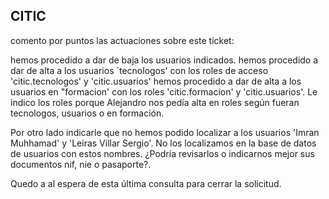 ## CITIC
comento por puntos las actuaciones sobre este ticket:

hemos procedido a dar de baja los usuarios indicados.
hemos procedido a dar de alta a los usuarios ´tecnologos' con los roles de acceso 'citic.tecnologos' y 'citic.usuarios'
hemos procedido a dar de alta a los usuarios en "formacion' con los roles 'citic.formacion' y 'citic.usuarios'.
Le indico los roles porque Alejandro nos pedía alta en roles según fueran tecnologos, usuarios o en formación.

Por otro lado indicarle que no hemos podido localizar a los usuarios 'Imran Muhhamad' y 'Leiras Villar Sergio'. No los localizamos en la base de datos de usuarios con estos nombres. ¿Podría revisarlos o indicarnos mejor sus documentos nif, nie o pasaporte?.

Quedo a al espera de esta última consulta para cerrar la solicitud.
